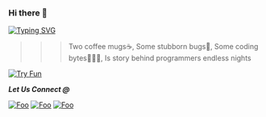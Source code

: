 ### Hi there 👋

[![Typing SVG](https://readme-typing-svg.herokuapp.com?font=&duration=6000&color=D4D4F7&multiline=true&width=1000&height=30&lines=I'm+Radheshyam+Vaishnav%2C+A+Software+Developer%2C+From+Mumbai%2C+India)](https://git.io/typing-svg)

>>> Two coffee mugs☕, Some stubborn bugs🐜, Some coding bytes👨🏻‍💻, Is story behind programmers endless nights

[![Try Fun](https://media.giphy.com/media/cl83qB3OpgHZToeA6h/giphy.gif)](https://radheshyamvaishnav.github.io/)



___Let Us Connect @___

[![Foo](https://img.icons8.com/ios-glyphs/30/000000/circled-envelope.png)](mailto:rdscode.py@gmail.com)
[![Foo](https://img.icons8.com/ios-glyphs/30/000000/linkedin-circled--v1.png)](https://www.linkedin.com/in/radheshyam-vaishnav/)
[![Foo](https://img.icons8.com/ios-glyphs/30/000000/github.png)](https://github.com/Radheshyamvaishnav)

                                                   
